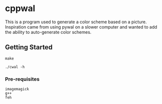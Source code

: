 # cppwal
This is a program used to generate a color scheme based on a picture.
Inspiration came from using pywal on a slower computer and wanted to add the ability to auto-generate color schemes.

## Getting Started

```
make

./cwal -h
```

### Pre-requisites

```
imagemagick
g++
feh
```
